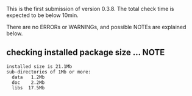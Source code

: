This is the first submission of version 0.3.8. The total check time is expected to be below 10min.

There are no ERRORs or WARNINGs, and possible NOTEs are explained below.

## checking installed package size ... NOTE
    installed size is 21.1Mb
    sub-directories of 1Mb or more:
      data   1.2Mb
      doc    2.2Mb
      libs  17.5Mb

